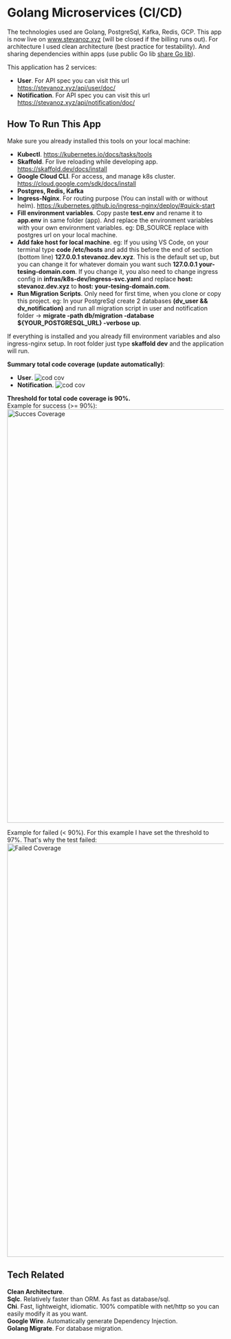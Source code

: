 # Golang Microservices (CI/CD)
The technologies used are Golang, PostgreSql, Kafka, Redis, GCP. This app is now live on www.stevanoz.xyz (will be closed if the billing runs out).
For architecture I used clean architecture (best practice for testability). And sharing dependencies within apps (use public Go lib [share Go lib](https://github.com/StevanoZ/dv-shared)).

This application has 2 services:
* **User**. For API spec you can visit this url https://stevanoz.xyz/api/user/doc/
* **Notification**. For API spec you can visit this url https://stevanoz.xyz/api/notification/doc/


## How To Run This App
Make sure you already installed this tools on your local machine:
* **Kubectl**. https://kubernetes.io/docs/tasks/tools
* **Skaffold**. For live reloading while developing app. https://skaffold.dev/docs/install
* **Google Cloud CLI**. For access, and manage k8s cluster. https://cloud.google.com/sdk/docs/install
* **Postgres, Redis, Kafka**
* **Ingress-Nginx**. For routing purpose (You can install with or without helm). https://kubernetes.github.io/ingress-nginx/deploy/#quick-start
* **Fill environment variables**. Copy paste **test.env** and rename it to **app.env** in same folder (app). And replace the environment variables with your own environment variables. eg: DB_SOURCE replace with postgres url on your local machine.
* **Add fake host for local machine**. eg: If you using VS Code, on your terminal type **code /etc/hosts** and add this before the end of section (bottom line) **127.0.0.1 stevanoz.dev.xyz**. This is the default set up, but you can change it for whatever domain you want such **127.0.0.1 your-tesing-domain.com**. If you change it, you also need to change ingress config in **infras/k8s-dev/ingress-svc.yaml** and replace **host: stevanoz.dev.xyz** to **host: your-tesing-domain.com**.
* **Run Migration Scripts**. Only need for first time, when you clone or copy this project. eg: In your PostgreSql create 2 databases **(dv_user && dv_notification)** and run all migration script in user and notification folder -> **migrate -path db/migration -database ${YOUR_POSTGRESQL_URL} -verbose up**.

If everything is installed and you already fill environment variables and also ingress-nginx setup. In root folder just type **skaffold dev** and the application will run.

**Summary total code coverage (update automatically)**:
* **User**. ![cod cov](http://dv-bucketz.storage.googleapis.com/dv-user/codcov.svg)
* **Notification**. ![cod cov](http://dv-bucketz.storage.googleapis.com/dv-notification/codcov.svg)

**Threshold for total code coverage is 90%. <br />**
Example for success (>= 90%):
<img width="959" alt="Succes Coverage" src="https://user-images.githubusercontent.com/51188834/169705410-7d99a827-e814-462a-9954-37d88313f0aa.png">

Example for failed (< 90%). For this example I have set the threshold to 97%. That's why the test failed:
<img width="959" alt="Failed Coverage" src="https://user-images.githubusercontent.com/51188834/169705481-6c2b5489-5ee4-44e1-a4a5-ee7c71481433.png">


## Tech Related

**Clean Architecture**. <br />
**Sqlc**. Relatively faster than ORM. As fast as database/sql. <br />
**Chi**. Fast, lightweight, idiomatic. 100% compatible with net/http so you can easily modify it as you want. <br />
**Google Wire**. Automatically generate Dependency Injection. <br />
**Golang Migrate**. For database migration. <br />
